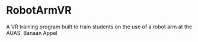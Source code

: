 # RobotArmVR
A VR training program built to train students on the use of a robot arm at the AUAS.
Banaan
Appel